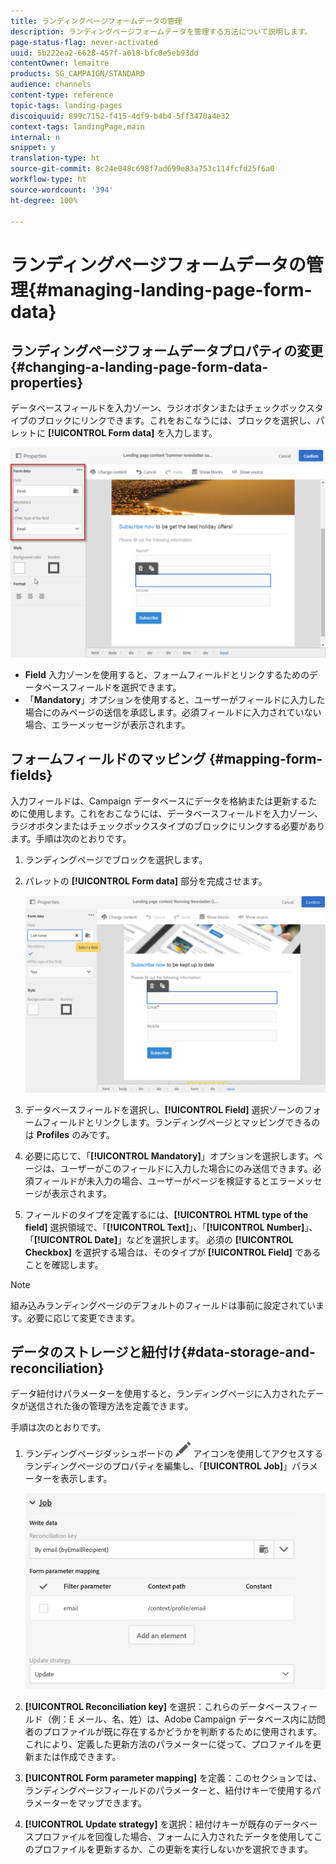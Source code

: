 ```yaml
---
title: ランディングページフォームデータの管理
description: ランディングページフォームデータを管理する方法について説明します。
page-status-flag: never-activated
uuid: 5b222ea2-6628-457f-a618-bfc0e5eb93dd
contentOwner: lemaitre
products: SG_CAMPAIGN/STANDARD
audience: channels
content-type: reference
topic-tags: landing-pages
discoiquuid: 899c7152-f415-4df9-b4b4-5ff3470a4e32
context-tags: landingPage,main
internal: n
snippet: y
translation-type: ht
source-git-commit: 8c24e048c698f7ad699e83a753c114fcfd25f6a0
workflow-type: ht
source-wordcount: '394'
ht-degree: 100%

---
```



# ランディングページフォームデータの管理{#managing-landing-page-form-data}

## ランディングページフォームデータプロパティの変更{#changing-a-landing-page-form-data-properties}

データベースフィールドを入力ゾーン、ラジオボタンまたはチェックボックスタイプのブロックにリンクできます。これをおこなうには、ブロックを選択し、パレットに **[!UICONTROL Form data]** を入力します。

![](assets/delivery_content_9.png)

* **Field** 入力ゾーンを使用すると、フォームフィールドとリンクするためのデータベースフィールドを選択できます。
* 「**Mandatory**」オプションを使用すると、ユーザーがフィールドに入力した場合にのみページの送信を承認します。必須フィールドに入力されていない場合、エラーメッセージが表示されます。

## フォームフィールドのマッピング {#mapping-form-fields}

入力フィールドは、Campaign データベースにデータを格納または更新するために使用します。これをおこなうには、データベースフィールドを入力ゾーン、ラジオボタンまたはチェックボックスタイプのブロックにリンクする必要があります。手順は次のとおりです。

1. ランディングページでブロックを選択します。
1. パレットの **[!UICONTROL Form data]** 部分を完成させます。

   ![](assets/editing_lp_content_4.png)

1. データベースフィールドを選択し、**[!UICONTROL Field]** 選択ゾーンのフォームフィールドとリンクします。ランディングページとマッピングできるのは **Profiles** のみです。

1. 必要に応じて、「**[!UICONTROL Mandatory]**」オプションを選択します。ページは、ユーザーがこのフィールドに入力した場合にのみ送信できます。必須フィールドが未入力の場合、ユーザーがページを検証するとエラーメッセージが表示されます。

1. フィールドのタイプを定義するには、**[!UICONTROL HTML type of the field]** 選択領域で、「**[!UICONTROL Text]**」、「**[!UICONTROL Number]**」、「**[!UICONTROL Date]**」などを選択します。
必須の **[!UICONTROL Checkbox]** を選択する場合は、そのタイプが **[!UICONTROL Field]** であることを確認します。

>[!NOTE]
>
>組み込みランディングページのデフォルトのフィールドは事前に設定されています。必要に応じて変更できます。

## データのストレージと紐付け{#data-storage-and-reconciliation}

データ紐付けパラメーターを使用すると、ランディングページに入力されたデータが送信された後の管理方法を定義できます。

手順は次のとおりです。

1. ランディングページダッシュボードの ![](assets/edit_darkgrey-24px.png) アイコンを使用してアクセスするランディングページのプロパティを編集し、「**[!UICONTROL Job]**」パラメーターを表示します。

   ![](assets/lp_parameters_4.png)

1. **[!UICONTROL Reconciliation key]** を選択：これらのデータベースフィールド（例：E メール、名、姓）は、Adobe Campaign データベース内に訪問者のプロファイルが既に存在するかどうかを判断するために使用されます。これにより、定義した更新方法のパラメーターに従って、プロファイルを更新または作成できます。
1. **[!UICONTROL Form parameter mapping]** を定義：このセクションでは、ランディングページフィールドのパラメーターと、紐付けキーで使用するパラメーターをマップできます。
1. **[!UICONTROL Update strategy]** を選択：紐付けキーが既存のデータベースプロファイルを回復した場合、フォームに入力されたデータを使用してこのプロファイルを更新するか、この更新を実行しないかを選択できます。
